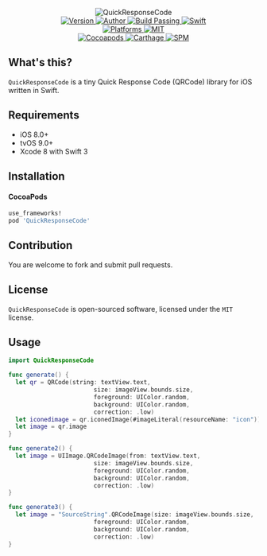 
<p align="center">
  <img src="https://ooo.0o0.ooo/2017/08/02/5981c39c426e3.png" alt="QuickResponseCode">
  <br/><a href="https://cocoapods.org/pods/QuickResponseCode">
  <img alt="Version" src="https://img.shields.io/badge/version-1.0.4-brightgreen.svg">
  <img alt="Author" src="https://img.shields.io/badge/author-Meniny-blue.svg">
  <img alt="Build Passing" src="https://img.shields.io/badge/build-passing-brightgreen.svg">
  <img alt="Swift" src="https://img.shields.io/badge/swift-3.0%2B-orange.svg">
  <br/>
  <img alt="Platforms" src="https://img.shields.io/badge/platform-macOS%20%7C%20iOS%20%7C%20watchOS%20%7C%20tvOS-lightgrey.svg">
  <img alt="MIT" src="https://img.shields.io/badge/license-MIT-blue.svg">
  <br/>
  <img alt="Cocoapods" src="https://img.shields.io/badge/cocoapods-compatible-brightgreen.svg">
  <img alt="Carthage" src="https://img.shields.io/badge/carthage-working%20on-red.svg">
  <img alt="SPM" src="https://img.shields.io/badge/swift%20package%20manager-working%20on-red.svg">
  </a>
</p>

## What's this?

`QuickResponseCode` is a tiny Quick Response Code (QRCode) library for iOS written in Swift.

## Requirements

* iOS 8.0+
* tvOS 9.0+
* Xcode 8 with Swift 3

## Installation

#### CocoaPods

```ruby
use_frameworks!
pod 'QuickResponseCode'
```

## Contribution

You are welcome to fork and submit pull requests.

## License

`QuickResponseCode` is open-sourced software, licensed under the `MIT` license.

## Usage

```swift
import QuickResponseCode

func generate() {
  let qr = QRCode(string: textView.text,
                        size: imageView.bounds.size,
                        foreground: UIColor.random,
                        background: UIColor.random,
                        correction: .low)
  let iconedimage = qr.iconedImage(#imageLiteral(resourceName: "icon"))
  let image = qr.image
}

func generate2() {
  let image = UIImage.QRCodeImage(from: textView.text,
                        size: imageView.bounds.size,
                        foreground: UIColor.random,
                        background: UIColor.random,
                        correction: .low)
}

func generate3() {
  let image = "SourceString".QRCodeImage(size: imageView.bounds.size,
                        foreground: UIColor.random,
                        background: UIColor.random,
                        correction: .low)
}
```
